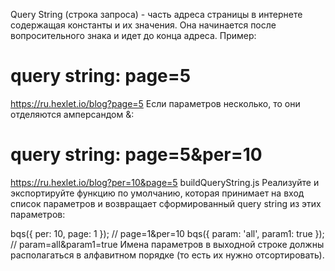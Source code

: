 Query String (строка запроса) - часть адреса страницы в интернете содержащая константы и их значения. 
Она начинается после вопросительного знака и идет до конца адреса. 
Пример:

# query string: page=5
https://ru.hexlet.io/blog?page=5
Если параметров несколько, то они отделяются амперсандом &:

# query string: page=5&per=10
https://ru.hexlet.io/blog?per=10&page=5
buildQueryString.js
Реализуйте и экспортируйте функцию по умолчанию,
которая принимает на вход список параметров и возвращает сформированный query string из этих параметров:

bqs({ per: 10, page: 1 });
// page=1&per=10
bqs({ param: 'all', param1: true });
// param=all&param1=true
Имена параметров в выходной строке должны располагаться в алфавитном порядке (то есть их нужно отсортировать).